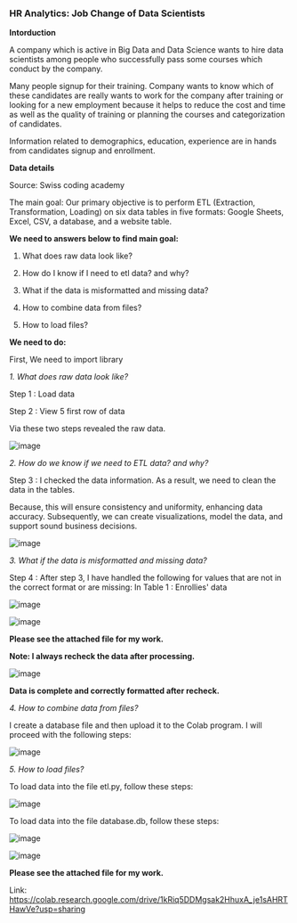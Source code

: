 ### HR Analytics: Job Change of Data Scientists ##
**Intorduction**

A company which is active in Big Data and Data Science wants to hire data scientists among people who successfully pass some courses which conduct by the company.

Many people signup for their training. Company wants to know which of these candidates are really wants to work for the company after training or looking for a new employment because it helps to reduce the cost and time as well as the quality of training or planning the courses and categorization of candidates.

Information related to demographics, education, experience are in hands from candidates signup and enrollment.

**Data details**

Source: Swiss coding academy

The main goal: Our primary objective is to perform ETL (Extraction, Transformation, Loading) on six data tables in five formats: Google Sheets, Excel, CSV, a database, and a website table.

**We need to answers below to find main goal:**

1. What does raw data look like?
   
2. How do I know if I need to etl data? and why?
   
3. What if the data is misformatted and missing data?
    
4. How to combine data from files?
    
5. How to load files?

**We need to do:**

First, We need to import library

*1. What does raw data look like?*

Step 1 : Load data

Step 2 : View 5 first row of data

Via these two steps revealed the raw data.

![image](https://github.com/user-attachments/assets/6ecd38a7-c3f3-41af-837e-689c62dead54)


*2. How do we know if we need to ETL data? and why?*

Step 3 : I checked the data information. As a result, we need to clean the data in the tables. 

Because, this will ensure consistency and uniformity, enhancing data accuracy. Subsequently, we can create visualizations, model the data, and support sound business decisions.

![image](https://github.com/user-attachments/assets/562f98d1-ec5b-4399-981f-46cda90df9ea)


*3. What if the data is misformatted and missing data?*

Step 4 : After step 3, I have handled the following for values ​​that are not in the correct format or are missing:
In Table 1 : Enrollies' data

![image](https://github.com/user-attachments/assets/dbbb2614-3a52-42b1-8d99-3b9a42e740e3)

![image](https://github.com/user-attachments/assets/9f1b3a55-15a3-44b9-8854-3c7a256a9c72)


**Please see the attached file for my work.**

**Note: I always recheck the data after processing.**

![image](https://github.com/user-attachments/assets/c81b055e-4551-43b9-a43d-e5f4be813427)

**Data is complete and correctly formatted after recheck.**

*4. How to combine data from files?*

I create a database file and then upload it to the Colab program. I will proceed with the following steps:

![image](https://github.com/user-attachments/assets/389dd86a-758a-4c49-8913-bf7772730156)

*5. How to load files?*

To load data into the file etl.py, follow these steps:

![image](https://github.com/user-attachments/assets/0900213c-6faf-494b-a9aa-d891672a2bb9)

To load data into the file database.db, follow these steps:

![image](https://github.com/user-attachments/assets/1922e235-991d-42ef-a232-753b876c3322)

![image](https://github.com/user-attachments/assets/dd8ddee8-2113-4adb-a409-7f71980c7422)

**Please see the attached file for my work.**

Link: https://colab.research.google.com/drive/1kRiq5DDMgsak2HhuxA_je1sAHRTHawVe?usp=sharing



